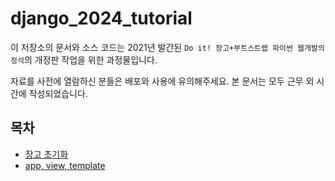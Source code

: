 # django_2024_tutorial

이 저장소의 문서와 소스 코드는 2021년 발간된 `Do it! 장고+부트스트랩 파이썬 웹개발의 정석`의 개정판 작업을 위한 과정물입니다. 

자료를 사전에 열람하신 분들은 배포와 사용에 유의해주세요. 본 문서는 모두 근무 외 시간에 작성되었습니다. 

## 목차
- [장고 초기화](_docs/d00_django_start.md)
- [app, view, template](_docs/d01_app_view_template.md)